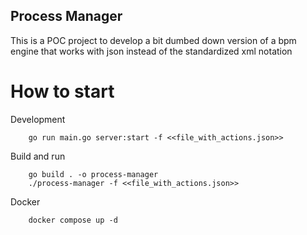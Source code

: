 ## Process Manager

This is a POC project to develop a bit dumbed down version of a bpm engine that works with json instead of the 
standardized xml notation

# How to start

Development
```
    go run main.go server:start -f <<file_with_actions.json>>
```

Build and run
```
    go build . -o process-manager
    ./process-manager -f <<file_with_actions.json>>
```

Docker 
```
    docker compose up -d
```